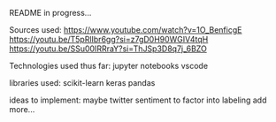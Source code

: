 README in progress...

Sources used:
    https://www.youtube.com/watch?v=1O_BenficgE
    https://youtu.be/T5pRlIbr6gg?si=z7gD0H90WGIV4tqH
    https://youtu.be/SSu00IRRraY?si=ThJSp3D8q7j_6BZO

Technologies used thus far:
    jupyter notebooks
    vscode
    
libraries used:
    scikit-learn
    keras
    pandas


ideas to implement:
    maybe twitter sentiment to factor into labeling
    add more...
